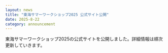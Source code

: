 ```yaml
---
layout: news
title: "東海サマーワークショップ2025 公式サイト公開"
date: 2025-8-22
category: announcement
---
```


東海サマーワークショップ2025の公式サイトを公開しました。詳細情報は順次更新していきます。